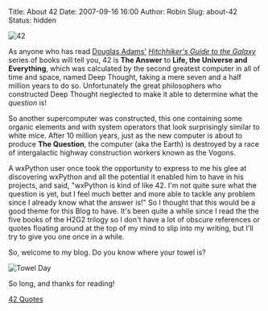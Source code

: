 Title: About 42
Date: 2007-09-16 16:00
Author: Robin
Slug: about-42
Status: hidden

![42]({filename}/images/2007/09/42.png)

As anyone who has read [Douglas
Adams'](http://en.wikipedia.org/wiki/Douglas_adams) [*Hitchhiker's Guide
to the
Galaxy*](http://en.wikipedia.org/wiki/The_Hitchhiker%27s_Guide_to_the_Galaxy)
series of books will tell you, 42 is **The Answer** to **Life, the
Universe and Everything**, which was calculated by the second greatest
computer in all of time and space, named Deep Thought, taking a mere
seven and a half million years to do so. Unfortunately the great
philosophers who constructed Deep Thought neglected to make it able to
determine what the *question* is!

So another supercomputer was constructed, this one containing some
organic elements and with system operators that look surprisingly
similar to white mice. After 10 million years, just as the new computer
is about to produce **The Question**, the computer (aka the Earth) is
destroyed by a race of intergalactic highway construction workers known
as the Vogons.

A wxPython user once took the opportunity to express to me his glee at
discovering wxPython and all the potential it enabled him to have in his
projects, and said, "wxPython is kind of like 42. I'm not quite sure
what the question is yet, but I feel much better and more able to tackle
any problem since I already know what the answer is!" So I thought that
this would be a good theme for this Blog to have. It's been quite a
while since I read the the five books of the H2G2 trilogy so I don't
have a lot of obscure references or quotes floating around at the top of
my mind to slip into my writing, but I'll try to give you one once in a
while.

So, welcome to my blog. Do you know where your towel is?

![Towel
Day]({filename}/images/2007/09/towelday_towel.jpg)

So long, and thanks for reading!

[42 Quotes]({filename}42-quotes.md)

